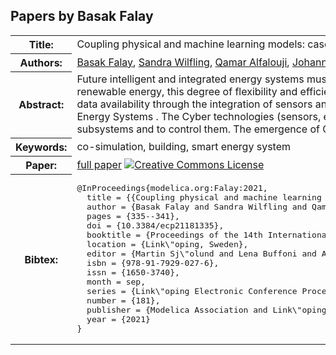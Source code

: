## Papers by Basak Falay
<table><tr><th>Title:</th>
<td>Coupling physical and machine learning models: case study of a single-family house</td>
</tr>
<tr><th>Authors:</th>
<td>
<a href="/proceedings/authors/BasakFalay">Basak Falay</a>, <a href="/proceedings/authors/SandraWilfling">Sandra Wilfling</a>, <a href="/proceedings/authors/QamarAlfalouji">Qamar Alfalouji</a>, <a href="/proceedings/authors/JohannesExenberger">Johannes Exenberger</a>, <a href="/proceedings/authors/ThomasSchranz">Thomas Schranz</a>, <a href="/proceedings/authors/ChristianMoldrupLegaard">Christian Møldrup Legaard</a>, <a href="/proceedings/authors/IngoLeusbrock">Ingo Leusbrock</a> and <a href="/proceedings/authors/GeraldSchweiger">Gerald Schweiger</a></td>
</tr>
<tr><th>Abstract:</th>
<td>Future intelligent and integrated energy systems must have a high degree of flexibility and efficiency to ensure reliable and sustainable operation. 
Along with the rapid expansion of renewable energy, this degree of flexibility and efficiency can be achieved by overcoming the clear separation between different sectors and by increasing connectivity and the associated data availability through the integration of sensors and edge/fog computing \cite{vatanparvar2018}. 
All of these developments drive the transition from towards so-called Cyber-Physical Energy Systems . 
The Cyber technologies (sensors, edge/fog computing, IoT networks, etc.) are able to monitor the physical systems, to enable communication between different subsystems and to control them.
The emergence of Cyber-Physical Systems poses new challenges for traditional modelling and simulation approaches.</td></tr>
<tr><th>Keywords:</th>
<td>co-simulation, building, smart energy system</td></tr>
<tr><th>Paper:</th>
<td><a href="https://doi.org/10.3384/ecp21181335">full paper</a> <a rel="license" href="http://creativecommons.org/licenses/by/4.0/"><img alt="Creative Commons License" style="border-width:0" src="https://i.creativecommons.org/l/by/4.0/80x15.png" /></a></td>
</tr>
<tr><th>Bibtex:</th>
<td><pre>
@InProceedings{modelica.org:Falay:2021,
  title = {{Coupling physical and machine learning models: case study of a single-family house}},
  author = {Basak Falay and Sandra Wilfling and Qamar Alfalouji and Johannes Exenberger and Thomas Schranz and Christian M{\o}ldrup Legaard and Ingo Leusbrock and Gerald Schweiger},
  pages = {335--341},
  doi = {10.3384/ecp21181335},
  booktitle = {Proceedings of the 14th International Modelica Conference},
  location = {Link\&quot;oping, Sweden},
  editor = {Martin Sj\&quot;olund and Lena Buffoni and Adrian Pop and Lennart Ochel},
  isbn = {978-91-7929-027-6},
  issn = {1650-3740},
  month = sep,
  series = {Link\&quot;oping Electronic Conference Proceedings},
  number = {181},
  publisher = {Modelica Association and Link\&quot;oping University Electronic Press},
  year = {2021}
}
</pre></td></tr>
</table><br>
